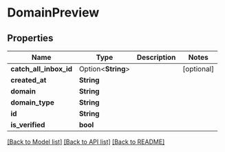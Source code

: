 # DomainPreview

## Properties

| Name                   | Type               | Description | Notes      |
| ---------------------- | ------------------ | ----------- | ---------- |
| **catch_all_inbox_id** | Option<**String**> |             | [optional] |
| **created_at**         | **String**         |             |
| **domain**             | **String**         |             |
| **domain_type**        | **String**         |             |
| **id**                 | **String**         |             |
| **is_verified**        | **bool**           |             |

[[Back to Model list]](../README#documentation-for-models) [[Back to API list]](../README#documentation-for-api-endpoints) [[Back to README]](../README)
